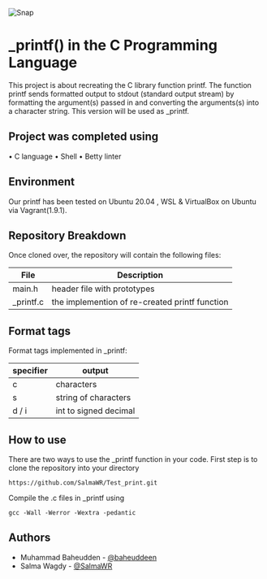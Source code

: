![Snap](https://user-images.githubusercontent.com/113179672/227690292-ba5c339a-276e-4afb-b278-9cafad252692.png)

# _printf() in the C Programming Language

This project is about recreating the C library function printf. The function printf sends formatted output to stdout (standard output stream) by formatting the argument(s) passed in and converting the arguments(s) into a character string. This version will be used as _printf.

## Project was completed using

• C language
• Shell
• Betty linter

## Environment

Our printf has been tested on Ubuntu 20.04 , WSL & VirtualBox on Ubuntu via Vagrant(1.9.1).

## Repository Breakdown

Once cloned over, the repository will contain the following files:

| File             | Description                                   |
| ---------------  | ---------------                               |
| main.h         | header file with prototypes                   |
| _printf.c        | the implemention of re-created printf function|

## Format tags

Format tags implemented in _printf:

| specifier       | output               |
| --------------- | ---------------      |
| c               | characters           |
| s               | string of characters |
| d / i           | int to signed decimal|


## How to use 

There are two ways to use the _printf function in your code. First step is to clone the repository into your directory

`https://github.com/SalmaWR/Test_print.git`


Compile the .c files in _printf using

`gcc -Wall -Werror -Wextra -pedantic `

## Authors

- Muhammad Baheudden - [@baheuddeen](https://github.com/baheuddeen)
- Salma Wagdy - [@SalmaWR](https://github.com/SalmaWR)










